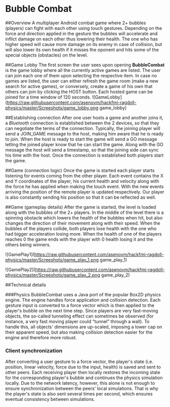 Bubble Combat
=======================

##Overview
A multiplayer Android combat game where 2+ bubbles (players) can fight with each other using touch gestures. Depending on the force and direction applied in the gesture the bubbles will accelerate and inflict damage on each other thus lowering their health. The one who has higher speed will cause more damage on its enemy in case of collision, but will also lower its own health if it misses the oponent and hits some of the special objects (obstacles) on the level.

##Game Lobby
The first screen the user sees upon opening **BubbleCombat** is the game lobby where all the currently active games are listed. The user can join each one of them upon selecting the respective item. In case no games are listed, the user can either refresh the game room (make a new search for active games), or conversely, create a game of his own that others can join by clicking the HOST button. Each hosted game can be joined for a time window of 120 seconds.
![GameLobby](https://raw.githubusercontent.com/asenovm/hackfmi-ragdoll-physics/master/Screeshots/game_lobby.png game_lobby)

##Establishing connection
After one user hosts a game and another joins it, a *Bluetooth* connection is established between the 2 devices, so that they can negotiate the terms of the connection. Typically, the joining player will send a JOIN_GAME message to the host, making him aware that he is ready to join. When the host is ready to start the game will send a GO message letting the joined player know that he can start the game. Along with the GO message the host will send a timestamp, so that the joining side can sync his time with the host. Once the connection is established both players start the game.

##Game (connection logic)
Once the game is started each player starts listening for events coming from the other player. Each event contains the X and Y coordinates of the player, his current health and velocity along with the force he has applied when making the touch event. With the new events arriving the position of the remote player is updated respectively. Our player is also constantly sending his position so that it can be reflected as well.

##Game (gameplay details)
After the game is started, the level is loaded along with the bubbles of the 2+ players. In the middle of the level there is a spinning obstacle which lowers the health of the bubbles when hit, but also changes the direction of their movement along with their speed. When the bubbles of the players collide, both players lose health with the one who had bigger acceleration losing more. When the health of one of the players reaches 0 the game ends with the player with 0 health losing it and the others being winners.

![GamePlay1](https://raw.githubusercontent.com/asenovm/hackfmi-ragdoll-physics/master/Screeshots/game_play_1.png game_play_1)

![GamePlay2](https://raw.githubusercontent.com/asenovm/hackfmi-ragdoll-physics/master/Screeshots/game_play_2.png game_play_2)

##Technical details

###Physics
BubbleCombat uses a Java port of the popular Box2D physics engine. The engine handles force application and collision detection. Each gesture input is converted to a force vector which is then applied to the player's bubble on the next time step. Since players are very fast-moving objects, the so-called tunneling effect can sometimes be observed (for instance, a very fast moving player could "tunnel" through a wall). To handle this, all objects' dimensions are up-scaled, imposing a lower cap on their apparent speed, but also making collision detection easier for the engine and therefore more robust.

### Client synchronization
After converting a user gesture to a force vector, the player's state (i.e. position, linear velocity, force due to the input, health) is saved and sent to other peers. Each receiving player then locally restores the incoming state for the corresponding player's bubble and continues the physics simulation locally. Due to the network latency, however, this alone is not enough to ensure synchronization between the peers' local simulations. That is why the player's state is also sent several times per second, which ensures eventual consistency between simulations.
